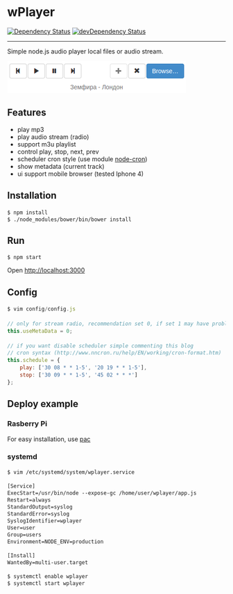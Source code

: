 # wPlayer
[![Dependency Status](https://david-dm.org/lafin/wplayer.svg)](https://david-dm.org/lafin/wplayer)
[![devDependency Status](https://david-dm.org/lafin/wplayer/dev-status.svg)](https://david-dm.org/lafin/wplayer#info=devDependencies)
___
Simple node.js audio player local files or audio stream.

![](https://raw.githubusercontent.com/lafin/wplayer/master/screen.png)

## Features
- play mp3
- play audio stream (radio)
- support m3u playlist
- control play, stop, next, prev
- scheduler cron style (use module [node-cron](https://github.com/ncb000gt/node-cron))
- show metadata (current track)
- ui support mobile browser (tested Iphone 4)

## Installation
```
$ npm install
$ ./node_modules/bower/bin/bower install
```

## Run
```
$ npm start
```

Open [http://localhost:3000](http://localhost:3000)

## Config
```js
$ vim config/config.js

// only for stream radio, recommendation set 0, if set 1 may have problems when playing
this.useMetaData = 0;

// if you want disable scheduler simple commenting this blog
// cron syntax (http://www.nncron.ru/help/EN/working/cron-format.htm)
this.schedule = {
	play: ['30 08 * * 1-5', '20 19 * * 1-5'],
	stop: ['30 09 * * 1-5', '45 02 * * *']
};
```

## Deploy example
### Rasberry Pi
For easy installation, use [pac](https://www.npmjs.org/package/pac)
### systemd
```
$ vim /etc/systemd/system/wplayer.service

[Service]
ExecStart=/usr/bin/node --expose-gc /home/user/wplayer/app.js
Restart=always
StandardOutput=syslog
StandardError=syslog
SyslogIdentifier=wplayer
User=user
Group=users
Environment=NODE_ENV=production

[Install]
WantedBy=multi-user.target

$ systemctl enable wplayer
$ systemctl start wplayer
```
